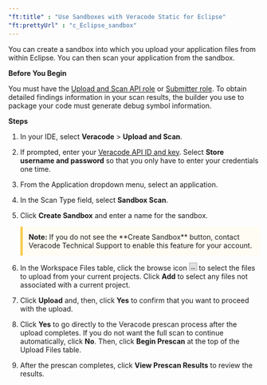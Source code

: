 ```yaml
---
"ft:title" : "Use Sandboxes with Veracode Static for Eclipse"
"ft:prettyUrl" : "c_Eclipse_sandbox"
---
```

You can create a sandbox into which you upload your application files from within Eclipse. You can then scan your application from the sandbox.

<p font-size="13pt"><b>Before You Begin</b></p>

You must have the [Upload and Scan API role](https://docs.veracode.com/r/c_API_roles) or [Submitter role](https://docs.veracode.com/r/c_role_permissions). To obtain detailed findings information in your scan results, the builder you use to package your code must generate debug symbol information.

<p font-size="13pt"><b>Steps</b></p>

1.  In your IDE, select **Veracode** \> **Upload and Scan**.

2.  If prompted, enter your [Veracode API ID and key](https://docs.veracode.com/r/c_api_credentials3). Select **Store username and password** so that you only have to enter your credentials one time.

3.  From the Application dropdown menu, select an application.

4.  In the Scan Type field, select **Sandbox Scan**.

5.  Click **Create Sandbox** and enter a name for the sandbox.

    <p style="background-color:#FFFCF3; padding: 12px; border-left: 5px solid #F7CD55;">
    <b>Note:</b> If you do not see the **Create Sandbox** button, contact Veracode Technical Support to enable this feature for your account.</p>

6.  In the Workspace Files table, click the browse icon ![](../../images/browse_icon.png) to select the files to upload from your current projects. Click **Add** to select any files not associated with a current project.

7.  Click **Upload** and, then, click **Yes** to confirm that you want to proceed with the upload.

8.  Click **Yes** to go directly to the Veracode prescan process after the upload completes. If you do not want the full scan to continue automatically, click **No**. Then, click **Begin Prescan** at the top of the Upload Files table.

9.  After the prescan completes, click **View Prescan Results** to review the results.


